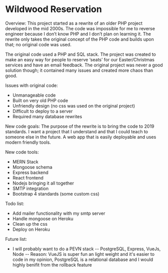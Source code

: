 # Wildwood Reservation

Overview:
This project started as a rewrite of an older PHP project developed in the mid 2000s. The code was impossible for me to reverse engineer because I don’t know PHP and I don’t plan on learning it. The rewrite only takes the original concept of the PHP code and builds upon that; no original code was used.

The original code used a PHP and SQL stack. The project was created to make an easy way for people to reserve ‘seats’ for our Easter/Christmas services and have an email feedback. The original project was never a good solution though; it contained many issues and created more chaos than good.

Issues with original code:
- Unmanageable code
- Built on very old PHP code
- Unfriendly design (no css was used on the original project)
- Difficult to deploy to a server
- Required many database rewrites

New code goals:
The purpose of the rewrite is to bring the code to 2019 standards. I want a project that I understand and that I could teach to someone else in the future. A web app that is easily deployable and uses modern friendly tools.

New code tools:
- MERN Stack
- Mongoose schema
- Express backend
- React frontend
- Nodejs bringing it all together
- SMTP integration
- Bootstrap 4 standards (some custom css)

Todo list:
- Add mailer functionality with my smtp server
- Handle mongoose on Heroku
- Clean up the css
- Deploy on Heroku

Future list:
- I will probably want to do a PEVN stack
-- PostgreSQL, Express, VueJs, Node
-- Reason: VueJS is super fun an light weight and it's easier to code in my opinion, PostgreSQL is a relational database and I would highly benifit from the rollback feature 